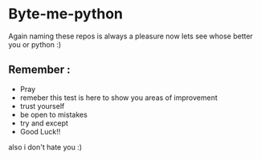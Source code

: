 # Byte-me-python
Again naming these repos is always a pleasure now lets see whose better you or python :)


## Remember :
- Pray 
- remeber this test is here to show you areas of improvement
- trust yourself
- be open to mistakes
- try and except
- Good Luck!!


also i don't hate you :)